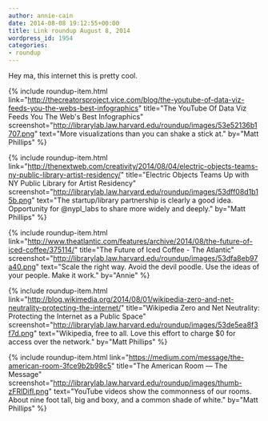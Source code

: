 ```yaml
---
author: annie-cain
date: 2014-08-08 19:12:55+00:00
title: Link roundup August 8, 2014
wordpress_id: 1954
categories:
- roundup
---
```


Hey ma, this internet this is pretty cool.

{% include roundup-item.html
  link="http://thecreatorsproject.vice.com/blog/the-youtube-of-data-viz-feeds-you-the-webs-best-infographics"
  title="The YouTube Of Data Viz Feeds You The Web's Best Infographics"
  screenshot="http://librarylab.law.harvard.edu/roundup/images/53e52136b1707.png"
  text="More visualizations than you can shake a stick at."
  by="Matt Phillips"
%}

{% include roundup-item.html
  link="http://thenextweb.com/creativity/2014/08/04/electric-objects-teams-ny-public-library-artist-residency/"
  title="Electric Objects Teams Up with NY Public Library for Artist Residency"
  screenshot="http://librarylab.law.harvard.edu/roundup/images/53dff08d1b15b.png"
  text="The startup/library partnership is clearly a good idea. Opportunity for @nypl_labs to share more widely and deeply."
  by="Matt Phillips"
%}

{% include roundup-item.html
  link="http://www.theatlantic.com/features/archive/2014/08/the-future-of-iced-coffee/375114/"
  title="The Future of Iced Coffee - The Atlantic"
  screenshot="http://librarylab.law.harvard.edu/roundup/images/53dfa8eb97a40.png"
  text="Scale the right way. Avoid the devil poodle. Use the ideas of your people. Make it work."
  by="Annie"
%}

{% include roundup-item.html
  link="http://blog.wikimedia.org/2014/08/01/wikipedia-zero-and-net-neutrality-protecting-the-internet/"
  title="Wikipedia Zero and Net Neutrality: Protecting the Internet as a Public Space"
  screenshot="http://librarylab.law.harvard.edu/roundup/images/53de5ea8f3f7d.png"
  text="Wikipedia, free to all. Love this effort to charge $0 for access over the network."
  by="Matt Phillips"
%}

{% include roundup-item.html
  link="https://medium.com/message/the-american-room-3fce9b2b98c5"
  title="The American Room — The Message"
  screenshot="http://librarylab.law.harvard.edu/roundup/images/thumb-zFRlDifI.png"
  text="YouTube videos show the commonness of our rooms. About nine foot tall, big and boxy, and a common shade of white."
  by="Matt Phillips"
%}
